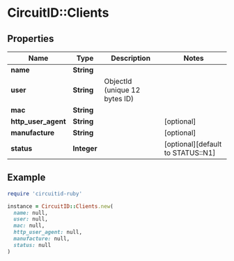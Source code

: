 # CircuitID::Clients

## Properties

| Name | Type | Description | Notes |
| ---- | ---- | ----------- | ----- |
| **name** | **String** |  |  |
| **user** | **String** | ObjectId (unique 12 bytes ID) |  |
| **mac** | **String** |  |  |
| **http_user_agent** | **String** |  | [optional] |
| **manufacture** | **String** |  | [optional] |
| **status** | **Integer** |  | [optional][default to STATUS::N1] |

## Example

```ruby
require 'circuitid-ruby'

instance = CircuitID::Clients.new(
  name: null,
  user: null,
  mac: null,
  http_user_agent: null,
  manufacture: null,
  status: null
)
```


